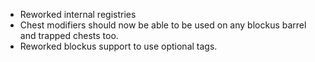 - Reworked internal registries
- Chest modifiers should now be able to be used on any blockus barrel and trapped chests too.
- Reworked blockus support to use optional tags.